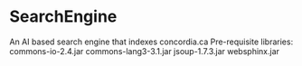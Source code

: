 SearchEngine
============

An AI based search engine that indexes concordia.ca
Pre-requisite libraries:
commons-io-2.4.jar
commons-lang3-3.1.jar
jsoup-1.7.3.jar
websphinx.jar

